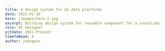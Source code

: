 ```yaml
---
title: A design system for AI data platforms
date: 2022-01-30
hero: /images/hero-2.jpg
excerpt: Building design system for reusable component for a consolidated product across different platforms.
role: UI designer
pjtdate: 2021-Present
timeToRead: 4
author: jeongeun
---
```


